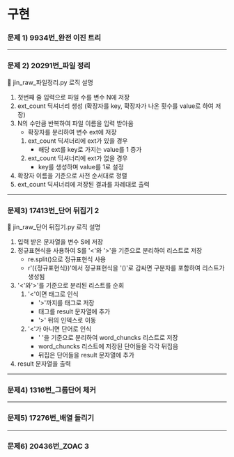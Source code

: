 # 구현

### 문제 1) 9934번_완전 이진 트리

---
### 문제 2)  20291번_파일 정리
🐣 jin_raw_파일정리.py 로직 설명
1. 첫번째 줄 입력으로 파일 수를 변수 N에 저장
2. ext_count 딕셔너리 생성 (확장자를 key, 확장자가 나온 횟수를 value로 하여 저장)
3. N의 수만큼 반복하여 파일 이름을 입력 받아옴
   - 확장자를 분리하여 변수 ext에 저장
   1. ext_count 딕셔너리에 ext가 있을 경우
      - 해당 ext를 key로 가지는 value를 1 증가
   2. ext_count 딕셔너리에 ext가 없을 경우
      - key를 생성하며 value를 1로 설정
4. 확장자 이름을 기준으로 사전 순서대로 정렬
5. ext_count 딕셔너리에 저장된 결과를 차례대로 출력

---
### 문제3) 17413번_단어 뒤집기 2
🐣 jin_raw_단어 뒤집기.py 로직 설명
1. 입력 받은 문자열을 변수 S에 저장
2. 정규표현식을 사용하여 S를 '<'와 '>'을 기준으로 분리하여 리스트로 저장
   - re.split()으로 정규표현식 사용
   - r'({정규표현식})'에서 정규표현식을 '()'로 감싸면 구분자를 포함하여 리스트가 생성됨
3. '<'와'>'를 기준으로 분리된 리스트를 순회
   1. '<'이면 태그로 인식
      - '>'까지를 태그로 저장
      - 태그를 result 문자열에 추가
      - '>' 뒤의 인덱스로 이동
   2. '<'가 아니면 단어로 인식
      - ' '을 기준으로 분리하여 word_chuncks 리스트로 저장
      - word_chuncks 리스트에 저장된 단어들을 각각 뒤집음
      - 뒤집은 단어들을 result 문자열에 추가
4. result 문자열을 출력

---
### 문제4) 1316번_그룹단어 체커

---
### 문제5) 17276번_배열 돌리기

---
### 문제6) 20436번_ZOAC 3
